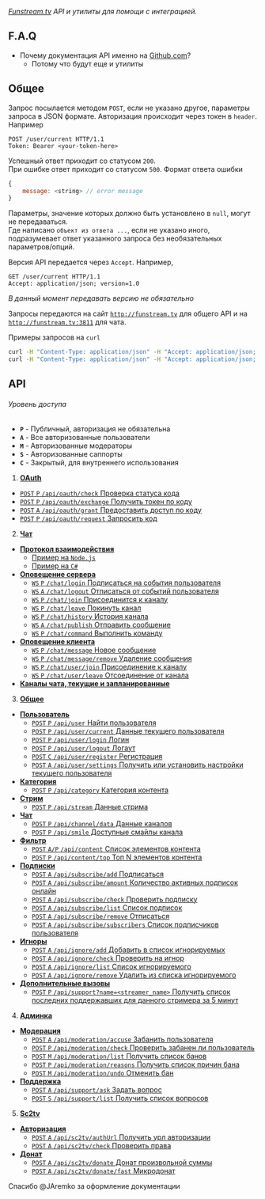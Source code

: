 ﻿*[Funstream.tv](http://funstream.tv) API и утилиты для помощи с интеграцией.*


F.A.Q
------
- Почему документация API именно на [Github.com](https://github.com/)?
  - Потому что будут еще и утилиты
  
Общее
-----

Запрос посылается методом `POST`, если не указано другое, параметры запроса в JSON формате.
Авторизация происходит через токен в `header`. Например
```
POST /user/current HTTP/1.1
Token: Bearer <your-token-here>
```

Успешный ответ приходит со статусом `200`.  
При ошибке ответ приходит со статусом `500`. Формат ответа ошибки
```js
{
    message: <string> // error message
}
```

Параметры, значение которых должно быть установлено в `null`, могут не передаваться.  
Где написано ``объект из ответа ...``, если не указано иного, подразумевает ответ указанного запроса без необязательных параметров/опций.

Версия API передается через `Accept`. Например,
```
GET /user/current HTTP/1.1
Accept: application/json; version=1.0
```
*В данный момент передавать версию не обязательно*

Запросы передаются на сайт [`http://funstream.tv`](http://funstream.tv) для общего API и на [`http://funstream.tv:3811`](http://funstream.tv:3811) для чата.

Примеры запросов на `curl`
```sh
curl -H "Content-Type: application/json" -H "Accept: application/json; version 1.0" -X POST -d '{name: "..", password: ".."}' http://funstream.tv/api/user/login
curl -H "Content-Type: application/json" -H "Accept: application/json; version 1.0" -H "Token: Bearer .." -X POST -d '{content: "stream"}' http://funstream.tv/api/subscribe/subscribers
```


API
------
###### Уровень доступа
  - **`P`** - Публичный, авторизация не обязательна
  - **`A`** - Все авторизованные пользователи
  - **`M`** - Авторизованные модераторы
  - **`S`** - Авторизованные саппорты
  - **`C`** - Закрытый, для внутреннего использования

1. [**OAuth**](oauth.md)
  - [`POST` `P` `/api/oauth/check` Проверка статуса кода](oauth.md#Проверка-статуса-кода)
  - [`POST` `P` `/api/oauth/exchange` Получить токен по коду](oauth.md#Получить-токен-по-коду)
  - [`POST` `A` `/api/oauth/grant` Предоставить доступ по коду](oauth.md#Предоставить-доступ-по-коду)
  - [`POST` `P` `/api/oauth/request` Запросить код](oauth.md#Запросить-код)
2. [**Чат**](chat.md)
  - [**Протокол взаимодействия**](chat.md#Протокол-взаимодействия)
    - [Пример на `Node.js`](chat.md#Примеры-использования-на-nodejs)
    - [Пример на `C#`](chat.md#Примеры-использования-на-c)
  - [**Оповещение сервера**](chat.md#Оповещение-сервера)
    - [`WS` `P` `/chat/login` Подписаться на события пользователя](chat.md#Подписаться-на-события-пользователя)
    - [`WS` `A` `/chat/logout` Отписаться от событий пользователя](chat.md#Отписаться-от-событий-пользователя)
    - [`WS` `P` `/chat/join` Присоединится к каналу](chat.md#Присоединится-к-каналу)
    - [`WS` `P` `/chat/leave` Покинуть канал](chat.md#Покинуть-канал)
    - [`WS` `P` `/chat/history` История канала](chat.md#История-канала)
    - [`WS` `A` `/chat/publish` Отправить сообщение](chat.md#Отправить-сообщение)
    - [`WS` `P` `/chat/command` Выполнить команду](chat.md#Выполнить-команду)
  - [**Оповещение клиента**](chat.md#Оповещение-клиента)
    - [`WS` `P` `/chat/message` Новое сообщение](chat.md#Новое-сообщение)
    - [`WS` `P` `/chat/message/remove` Удаление сообщения](chat.md#Удаление-сообщения)
    - [`WS` `P` `/chat/user/join` Присоединение к каналу](chat.md#Присоединение-к-каналу)
    - [`WS` `P` `/chat/user/leave` Отсоединение от канала](chat.md#Отсоединение-от-канала)
  - [**Каналы чата, текущие и запланированные**](chat.md#Каналы-чата-текущие-и-запланированные)
3. [**Общее**](common.md)
  - [**Пользователь**](common.md#Пользователь)
    - [`POST` `P` `/api/user` Найти пользователя](common.md#Найти-пользователя)
    - [`POST` `P` `/api/user/current` Данные текущего пользователя](common.md#Данные-текущего-пользователя)
    - [`POST` `P` `/api/user/login` Логин](common.md#Логин)
    - [`POST` `P` `/api/user/logout` Логаут](common.md#Логаут)
    - [`POST` `C` `/api/user/register` Регистрация](common.md#Регистрация)
    - [`POST` `A` `/api/user/settings` Получить или установить настройки текущего пользователя](common.md#Получить-или-установить-настройки-текущего-пользователя)
  - [**Категория**](common.md#Категория)
    - [`POST` `P` `/api/category` Категория контента](common.md#Категория-контента)
  - [**Стрим**](common.md#Стрим)
    - [`POST` `P` `/api/stream` Данные стрима](common.md#Данные-стрима)
  - [**Чат**](common.md#Чат)
    - [`POST` `P` `/api/channel/data` Данные каналов](common.md#Данные-каналов)
    - [`POST` `P` `/api/smile` Доступные смайлы канала](common.md#Доступные-смайлы-канала)
  - [**Фильтр**](common.md#Фильтр)
    - [`POST` `A/P` `/api/content` Список элементов контента](common.md#Список-элементов-контента)
    - [`POST` `P` `/api/content/top` Топ N элементов контента](common.md#Топ-n-элементов-контента)
  - [**Подписки**](common.md#Подписки)
    - [`POST` `A` `/api/subscribe/add` Подписаться](common.md#Подписаться)
    - [`POST` `A` `/api/subscribe/amount` Количество активных подписок онлайн](common.md#Количество-активных-подписок)
    - [`POST` `A` `/api/subscribe/check` Проверить подписку](common.md#Проверить-подписку)
    - [`POST` `A` `/api/subscribe/list` Список подписок](common.md#Список-подписок)
    - [`POST` `A` `/api/subscribe/remove` Отписаться](common.md#Отписаться)
    - [`POST` `A` `/api/subscribe/subscribers` Список подписчиков пользователя](common.md#Список-подписчиков-пользователя)
  - [**Игноры**](common.md#Игноры)
    - [`POST` `A` `/api/ignore/add` Добавить в список игнорируемых](common.md#Добавить-в-список-игнорируемых)
    - [`POST` `A` `/api/ignore/check` Проверить на игнор](common.md#Проверить-на-игнор)
    - [`POST` `A` `/api/ignore/list` Список игнорируемого](common.md#Список-игнорируемого)
    - [`POST` `A` `/api/ignore/remove` Удалить из списка игнорируемого](common.md#Удалить-из-списка-игнорируемого)
  - [**Дополнительные вызовы**](common.md#Дополнительные-вызовы)
    - [`POST` `P` `/api/support?name=<streamer_name>` Получить список последних поддержавших для данного стримера за 5 минут](common.md#Получить-список-последних-поддержавших-для-данного-стримера-за-5-минут)
4. [**Админка**](admin.md)
  - [**Модерация**](admin.md#Модерация)
    - [`POST` `A` `/api/moderation/accuse` Забанить пользователя](admin.md#Забанить-пользователя)
    - [`POST` `P` `/api/moderation/check` Проверить забанен ли пользователь](admin.md#Проверить-забанен-ли-пользователь)
    - [`POST` `M` `/api/moderation/list` Получить список банов](admin.md#Получить-список-банов)
    - [`POST` `P` `/api/moderation/reasons` Получить список причин бана](admin.md#Получить-список-причин-бана)
    - [`POST` `M` `/api/moderation/undo` Отменить бан](admin.md#Отменить-бан)
  - [**Поддержка**](admin.md#Поддержка)
    - [`POST` `A` `/api/support/ask` Задать вопрос](admin.md#Задать-вопрос)
    - [`POST` `S` `/api/support/list` Получить список вопросов](admin.md#Получить-список-вопросов)
5. [**Sc2tv**](sc2tv.md)
  - [**Авторизация**](sc2tv.md#Авторизация)
    - [`POST` `A` `/api/sc2tv/authUrl` Получить урл авторизации](sc2tv.md#Получить-урл-авторизации)
    - [`POST` `A` `/api/sc2tv/check` Проверить права](sc2tv.md#Проверить-права)
  - [**Донат**](sc2tv.md#Донат)
    - [`POST` `A` `/api/sc2tv/donate` Донат произвольной суммы](sc2tv.md#Донат-произвольной-суммы)
    - [`POST` `A` `/api/sc2tv/donate/fast` Микродонат](sc2tv.md#Микродонат)


Спасибо @JAremko за оформление документации